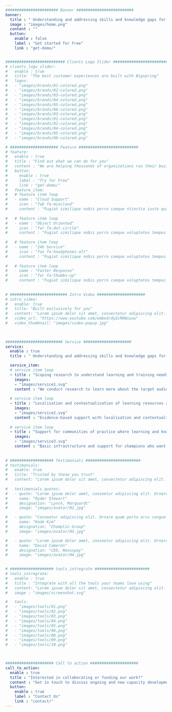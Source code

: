 ```yaml
---
####################### Banner #########################
banner:
  title : " Understanding and addressing skills and knowledge gaps for a stronger future."
  image : "images/home.png"
  content : ""
  button:
    enable : false
    label : "Get started for Free"
    link : "get-demo/"


########################## Clients Logo Slider #########################
# clients_logo_slider:
#   enable : true
#   title: "The best customer experiences are built with Bigspring"
#   logos:
#   - "images/brands/01-colored.png"
#   - "images/brands/02-colored.png"
#   - "images/brands/03-colored.png"
#   - "images/brands/04-colored.png"
#   - "images/brands/05-colored.png"
#   - "images/brands/06-colored.png"
#   - "images/brands/03-colored.png"
#   - "images/brands/01-colored.png"
#   - "images/brands/02-colored.png"
#   - "images/brands/04-colored.png"
#   - "images/brands/05-colored.png"
#   - "images/brands/06-colored.png"

# ##################### Feature ##########################
# feature:
#   enable : true
#   title : "Find out what we can do for you"
#   content : "We are helping thousands of organizations run their business strategies and achieve their ambitious results! We make big plans happen."
#   button:
#     enable : true
#     label : "Try for Free"
#     link : "get-demo/"
#   feature_item:
#   # feature item loop
#   - name : "Cloud Support"
#     icon : "fab fa-mixcloud"
#     content : "Fugiat similique nobis porro cumque stinctio iusto quaerat corrupti."
    
#   # feature item loop
#   - name : "Object Oriented"
#     icon : "far fa-dot-circle"
#     content : "Fugiat similique nobis porro cumque voluptates tempus eupo stinctio."
    
#   # feature item loop
#   - name : "24h Service"
#     icon : "fas fa-headphones-alt"
#     content : "Fugiat similique nobis porro cumque voluptates tempus eupo stinctio."
    
#   # feature item loop
#   - name : "Faster Response"
#     icon : "far fa-thumbs-up"
#     content : "Fugiat similique nobis porro cumque voluptates tempus eupo stinctio."
      
      
# ######################### Intro Video #####################
# intro_video:
#   enable: true
#   title: "Built exclusively for you"
#   content: "Lorem ipsum dolor sit amet, consectetur adipiscing elit. Morbi egestas Werat viverra id et aliquet. vulputate egestas sollicitudin."
#   video_url: "https://www.youtube.com/embed/dyZcRRWiuuw"
#   video_thumbnail: "images/video-popup.jpg"

      
      
######################### Service #####################
service:
  enable : true
  title : " Understanding and addressing skills and knowledge gaps for a stronger future."

  service_item:
  # service item loop
  - title : "Scoping research to understand learning and training needs in niche environments"
    images:
    - "images/service1.svg"
    content : "We conduct research to learn more about the target audience and their context to help you customise training solutions, content and approaches that will be most suitable."
      
  # service item loop
  - title : "Localisation and contextualisation of learning resources and training approaches"
    images:
    - "images/service2.svg"
    content : "Evidence-based support with localisation and contextualisation of learning resources and training interventions enable you to facilitate optimal learning experiences."
      
  # service item loop
  - title : "Support for communities of practice where learning and knowledge-sharing thrive"
    images:
    - "images/service3.svg"
    content : "Basic infrastructure and support for champions who want to grow communities of practice create spaces where continuous learning and knowledge sharing can thrive."
      
       
# ################### Testimonials ########################
# testimonials:
#   enable: true
#   title: "Trusted by those you trust"
#   content: "Lorem ipsum dolor sit amet, consectetur adipiscing elit. Morbi egestas Werat viverra id et aliquet. vulputate egestas sollicitudin."
  
#   testimonials_quotes:
#   - quote: "Lorem ipsum dolor amet, conseetur adipiscing elit. Ornare quam porta arcu congue felis volutpat. Vitae lectudbfs dolor faucibus"
#     name: "Ryder Stewart"
#     designation: "Lynch, Marquardt"
#     image: "images/avatar/02.jpg"

#   - quote: "Conseetur adipiscing elit. Ornare quam porta arcu congue felis volutpat. Vitae lectudbfs pellentesque vitae dolor faucibus"
#     name: "Kade Kim"
#     designation: "Champlin Group"
#     image: "images/avatar/03.jpg"

#   - quote: "Lorem ipsum dolor amet, conseetur adipiscing elit. Ornare quam porta arcu congue felis volutpat. Vitae lectudbfs pellentesque vitae dolor"
#     name: "David Cameron"
#     designation: "CEO, Nexuspay"
#     image: "images/avatar/04.jpg"
        

# ################### tools_intregrate ########################
# tools_intregrate:
#   enable : true
#   title : "Integrate with all the tools your teams love using"
#   content: "Lorem ipsum dolor sit amet, consectetur adipiscing elit. Morbi egestas Werat viverra id et aliquet. vulputate egestas sollicitudin."
#   image : "images/screenshot.svg"

#   tools:
#   - "images/tools/01.png"
#   - "images/tools/02.png"
#   - "images/tools/03.png"
#   - "images/tools/04.png"
#   - "images/tools/05.png"
#   - "images/tools/06.png"
#   - "images/tools/08.png"
#   - "images/tools/09.png"
#   - "images/tools/10.png"

  

##################### Call to action #####################
call_to_action:
  enable : true
  title : "Interested in collaborating or funding our work?"
  content : "Get in touch to discuss ongoing and new capacity development projects and explore how we can work together to improve your learning outcomes."
  button:
    enable : true
    label : "Contact Us"
    link : "contact/"
---
```

